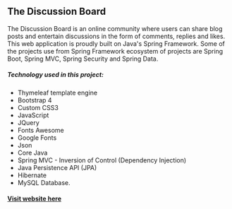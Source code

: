## The Discussion Board


The Discussion Board is an online community where users can share blog posts and
entertain discussions in the form of comments, replies and likes. This web application is proudly
built on Java's Spring Framework. Some of the projects use from Spring Framework ecosystem of projects are
Spring Boot, Spring MVC, Spring Security and Spring Data.

##### Technology used in this project:
* Thymeleaf template engine 
* Bootstrap 4
* Custom CSS3
* JavaScript
* JQuery
* Fonts Awesome
* Google Fonts
* Json
* Core Java 
* Spring MVC - Inversion of Control (Dependency Injection)
* Java Persistence API (JPA)
* Hibernate
* MySQL Database.

#### [Visit website here](https://thediscussionboard.herokuapp.com/)
